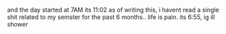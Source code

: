 and the day started at 7AM its 11:02 as of writing this, i havent read a single shit related to my semster for the past 6 months.. life is pain.
its 6:55, ig ill shower
